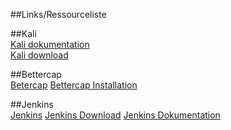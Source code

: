 ##Links/Ressourceliste

##Kali  
[Kali dokumentation](https://www.kali.org/docs/)  
[Kali download](https://www.kali.org/get-kali/#kali-platforms)

##Bettercap  
[Betercap](https://www.bettercap.org)
[Bettercap Installation](https://www.bettercap.org/installation/)

##Jenkins  
[Jenkins](https://www.jenkins.io)
[Jenkins Download](https://www.jenkins.io/download/)
[Jenkins Dokumentation](https://www.jenkins.io/doc/)
